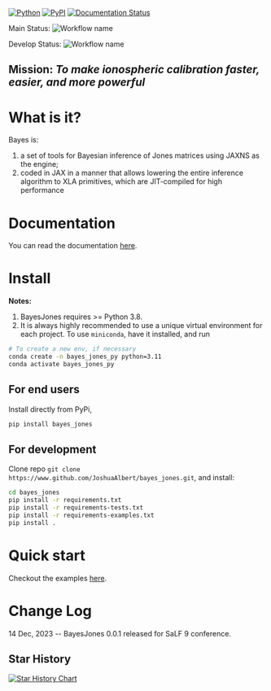 [![Python](https://img.shields.io/pypi/pyversions/bayes_jones.svg)](https://badge.fury.io/py/bayes_jones)
[![PyPI](https://badge.fury.io/py/bayes_jones.svg)](https://badge.fury.io/py/bayes_jones)
[![Documentation Status](https://readthedocs.org/projects/bayes_jones/badge/?version=latest)](https://bayes_jones.readthedocs.io/en/latest/?badge=latest)

Main
Status: ![Workflow name](https://github.com/JoshuaAlbert/bayes_jones/actions/workflows/unittests.yml/badge.svg?branch=main)

Develop
Status: ![Workflow name](https://github.com/JoshuaAlbert/bayes_jones/actions/workflows/unittests.yml/badge.svg?branch=develop)

## Mission: _To make ionospheric calibration **faster, easier, and more powerful**_

# What is it?

Bayes is:

1) a set of tools for Bayesian inference of Jones matrices using JAXNS as the engine;
2) coded in JAX in a manner that allows lowering the entire inference algorithm to XLA primitives, which are
   JIT-compiled for high performance

# Documentation

You can read the documentation [here](https://bayes_jones.readthedocs.io/en/latest/#).

# Install

**Notes:**

1. BayesJones requires >= Python 3.8.
2. It is always highly recommended to use a unique virtual environment for each project.
   To use `miniconda`, have it installed, and run

```bash
# To create a new env, if necessary
conda create -n bayes_jones_py python=3.11
conda activate bayes_jones_py
```

## For end users

Install directly from PyPi,

```bash
pip install bayes_jones
```

## For development

Clone repo `git clone https://www.github.com/JoshuaAlbert/bayes_jones.git`, and install:

```bash
cd bayes_jones
pip install -r requirements.txt
pip install -r requirements-tests.txt
pip install -r requirements-examples.txt
pip install .
```


# Quick start

Checkout the examples [here](https://bayes_jones.readthedocs.io/en/latest/#).

# Change Log

14 Dec, 2023 -- BayesJones 0.0.1 released for SaLF 9 conference.

## Star History

<a href="https://star-history.com/#joshuaalbert/bayes_jones&Date">
  <picture>
    <source media="(prefers-color-scheme: dark)" srcset="https://api.star-history.com/svg?repos=joshuaalbert/bayes_jones&type=Date&theme=dark" />
    <source media="(prefers-color-scheme: light)" srcset="https://api.star-history.com/svg?repos=joshuaalbert/bayes_jones&type=Date" />
    <img alt="Star History Chart" src="https://api.star-history.com/svg?repos=joshuaalbert/bayes_jones&type=Date" />
  </picture>
</a>
